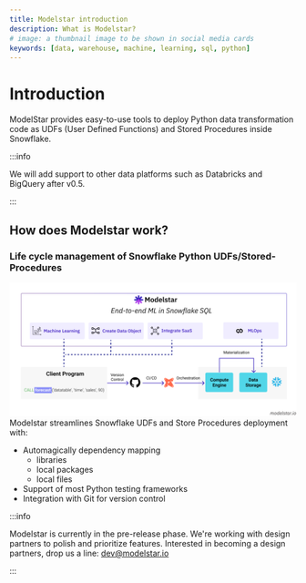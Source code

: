 ```yaml
---
title: Modelstar introduction
description: What is Modelstar?
# image: a thumbnail image to be shown in social media cards
keywords: [data, warehouse, machine, learning, sql, python]
---
```


# Introduction

ModelStar provides easy-to-use tools to deploy Python data transformation code as UDFs (User Defined Functions) and Stored Procedures inside Snowflake.

:::info

We will add support to other data platforms such as Databricks and BigQuery after v0.5.

:::

## How does Modelstar work?

<h3>Life cycle management of Snowflake Python UDFs/Stored-Procedures </h3>

![How does Modelstar work?](./how_modelstar_works.png)
Modelstar streamlines Snowflake UDFs and Store Procedures deployment with:

-   Automagically dependency mapping
    -   libraries
    -   local packages
    -   local files
-   Support of most Python testing frameworks
-   Integration with Git for version control

:::info

Modelstar is currently in the pre-release phase. We're working with design partners to polish and prioritize features. Interested in becoming a design partners, drop us a line: dev@modelstar.io

:::

<!-- TODO: Roadmap -->
